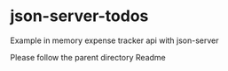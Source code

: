 # json-server-todos

Example in memory expense tracker api with json-server

Please follow the parent directory Readme

